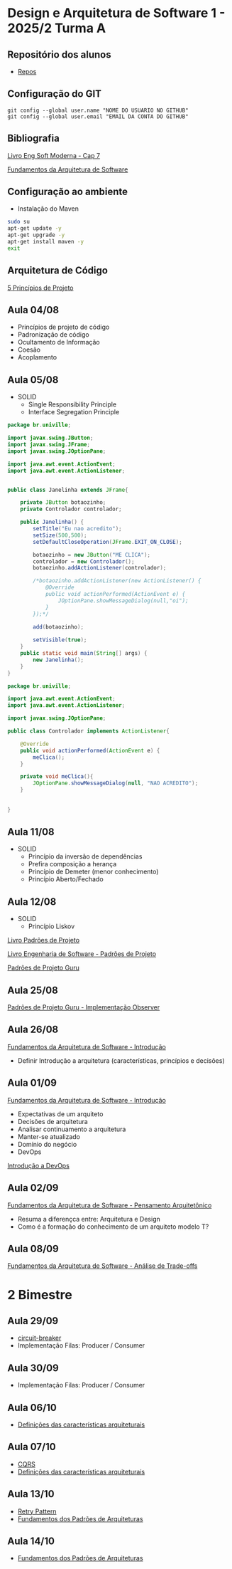 # Design e Arquitetura de Software 1 - 2025/2 Turma A

## Repositório dos alunos
- [Repos](https://gist.github.com/waltercoan/48a25156a505f44097c9efbfbced7e35)

## Configuração do GIT
```
git config --global user.name "NOME DO USUARIO NO GITHUB"
git config --global user.email "EMAIL DA CONTA DO GITHUB"
```

## Bibliografia

[Livro Eng Soft Moderna - Cap 7](https://engsoftmoderna.info)

[Fundamentos da Arquitetura de Software](https://integrada.minhabiblioteca.com.br/reader/books/9788550819754/epubcfi/6/2%5B%3Bvnd.vst.idref%3Dcover%5D!/4/2/2%4051:1)


## Configuração ao ambiente

- Instalação do Maven

```bash
sudo su
apt-get update -y
apt-get upgrade -y
apt-get install maven -y
exit
```


## Arquitetura de Código

[5 Princípios de Projeto](https://engsoftmoderna.info/cap5.html)

## Aula 04/08

- Princípios de projeto de código
- Padronização de código
- Ocultamento de Informação
- Coesão
- Acoplamento

## Aula 05/08

- SOLID
  - Single Responsibility Principle
  - Interface Segregation Principle

```java
package br.univille;

import javax.swing.JButton;
import javax.swing.JFrame;
import javax.swing.JOptionPane;

import java.awt.event.ActionEvent;
import java.awt.event.ActionListener;


public class Janelinha extends JFrame{

    private JButton botaozinho;
    private Controlador controlador;

    public Janelinha() {
        setTitle("Eu nao acredito");
        setSize(500,500);
        setDefaultCloseOperation(JFrame.EXIT_ON_CLOSE);

        botaozinho = new JButton("ME CLICA");
        controlador = new Controlador();
        botaozinho.addActionListener(controlador);

        /*botaozinho.addActionListener(new ActionListener() {
            @Override
            public void actionPerformed(ActionEvent e) {
                JOptionPane.showMessageDialog(null,"oi");
            }
        });*/
        
        add(botaozinho);

        setVisible(true);
    }
    public static void main(String[] args) {
        new Janelinha();
    }
}
```


```java
package br.univille;

import java.awt.event.ActionEvent;
import java.awt.event.ActionListener;

import javax.swing.JOptionPane;

public class Controlador implements ActionListener{

    @Override
    public void actionPerformed(ActionEvent e) {
        meClica();
    }

    private void meClica(){
        JOptionPane.showMessageDialog(null, "NAO ACREDITO");
    }
    
    
}
```


## Aula 11/08

- SOLID
  - Princípio da inversão de dependências
  - Prefira composição a herança
  - Princípio de Demeter (menor conhecimento)
  - Princípio Aberto/Fechado

## Aula 12/08
- SOLID
  - Princípio Liskov

[Livro Padrões de Projeto](https://integrada.minhabiblioteca.com.br/reader/books/9788577800469/pageid/0)

[Livro Engenharia de Software - Padrões de Projeto](https://engsoftmoderna.info/cap6.html)

[Padrões de Projeto Guru](https://refactoring.guru/design-patterns)


## Aula 25/08

[Padrões de Projeto Guru - Implementação Observer](https://refactoring.guru/design-patterns/observer)

## Aula 26/08

[Fundamentos da Arquitetura de Software - Introdução](https://integrada.minhabiblioteca.com.br/reader/books/9788550819754/epubcfi/6/18[%3Bvnd.vst.idref%3Dcap1.xhtml]!/4)

- Definir Introdução a arquitetura (características, princípios e decisões)

## Aula 01/09

[Fundamentos da Arquitetura de Software - Introdução](https://integrada.minhabiblioteca.com.br/reader/books/9788550819754/epubcfi/6/18[%3Bvnd.vst.idref%3Dcap1.xhtml]!/4)

- Expectativas de um arquiteto
- Decisões de arquitetura
- Analisar continuamento a arquitetura
- Manter-se atualizado
- Domínio do negócio
- DevOps
  
[Introdução a DevOps](https://learn.microsoft.com/pt-br/training/modules/introduction-to-devops/2-what-is-devops?ns-enrollment-type=learningpath&ns-enrollment-id=learn.wwl.az-400-work-git-for-enterprise-devops)

## Aula 02/09

[Fundamentos da Arquitetura de Software - Pensamento Arquitetônico](https://integrada.minhabiblioteca.com.br/reader/books/9788550819754/epubcfi/6/22%5B%3Bvnd.vst.idref%3Dcap2.xhtml%5D!/4)

- Resuma a diferençca entre: Arquitetura e Design
- Como é a formação do conhecimento de um arquiteto modelo T?

## Aula 08/09

[Fundamentos da Arquitetura de Software - Análise de Trade-offs](https://integrada.minhabiblioteca.com.br/reader/books/9788550819754/epubcfi/6/22%5B%3Bvnd.vst.idref%3Dcap2.xhtml%5D!/4/2/58%5Bsigil_toc_id_24%5D/1:22%5B-of%2Cfs%5D)


# 2 Bimestre

## Aula 29/09

- [circuit-breaker](https://learn.microsoft.com/en-us/azure/architecture/patterns/circuit-breaker)
- Implementação Filas: Producer / Consumer

## Aula 30/09

- Implementação Filas: Producer / Consumer

## Aula 06/10

- [Definições das características arquiteturais](https://integrada.minhabiblioteca.com.br/reader/books/9788550819754/epubcfi/6/26[%3Bvnd.vst.idref%3Dcap4.xhtml]!/4)

## Aula 07/10

- [CQRS](https://learn.microsoft.com/en-us/azure/architecture/patterns/cqrs)
- [Definições das características arquiteturais](https://integrada.minhabiblioteca.com.br/reader/books/9788550819754/epubcfi/6/26[%3Bvnd.vst.idref%3Dcap4.xhtml]!/4)

## Aula 13/10

- [Retry Pattern](https://learn.microsoft.com/en-us/azure/architecture/patterns/retry)
- [Fundamentos dos Padrões de Arquiteturas](https://app.minhabiblioteca.com.br/reader/books/9788550819754/epubcfi/6/38%5B%3Bvnd.vst.idref%3Dcap9.xhtml%5D!/4)

## Aula 14/10

- [Fundamentos dos Padrões de Arquiteturas](https://app.minhabiblioteca.com.br/reader/books/9788550819754/epubcfi/6/38%5B%3Bvnd.vst.idref%3Dcap9.xhtml%5D!/4)
